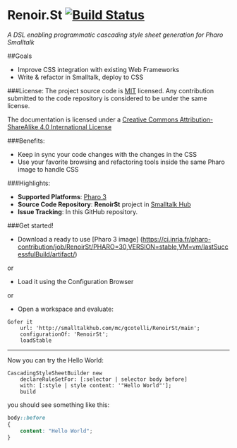 Renoir.St [![Build Status](https://ci.inria.fr/pharo-contribution/buildStatus/icon?job=RenoirSt)](https://ci.inria.fr/pharo-contribution/job/RenoirSt/)
=========

*A DSL enabling programmatic cascading style sheet generation for Pharo Smalltalk*

##Goals
- Improve CSS integration with existing Web Frameworks
- Write & refactor in Smalltalk, deploy to CSS

###License:
The project source code is [MIT](LICENSE) licensed. Any contribution submitted to the code repository is considered to be under the same license.

The documentation is licensed under a [Creative Commons Attribution-ShareAlike 4.0 International License](http://creativecommons.org/licenses/by-sa/4.0/)

###Benefits:
- Keep in sync your code changes with the changes in the CSS
- Use your favorite browsing and refactoring tools inside the same Pharo image to handle CSS  

###Highlights:
- **Supported Platforms**: [Pharo 3](http://www.pharo-project.org/)
- **Source Code Repository**: **RenoirSt** project in [Smalltalk Hub](http://www.smalltalkhub.com)
- **Issue Tracking**: In this GitHub repository.

###Get started!

- Download a ready to use [Pharo 3 image] (https://ci.inria.fr/pharo-contribution/job/RenoirSt/PHARO=30,VERSION=stable,VM=vm/lastSuccessfulBuild/artifact/)

or

- Load it using the Configuration Browser

or

- Open a workspace and evaluate:

```smalltalk
Gofer it    
    url: 'http://smalltalkhub.com/mc/gcotelli/RenoirSt/main';
    configurationOf: 'RenoirSt';
    loadStable
```

***********************************************

Now you can try the Hello World:

```smalltalk
CascadingStyleSheetBuilder new
	declareRuleSetFor: [:selector | selector body before]
	with: [:style | style content: '"Hello World"'];
	build
```

you should see something like this:
```css
body::before
{
	content: "Hello World";
}
```
